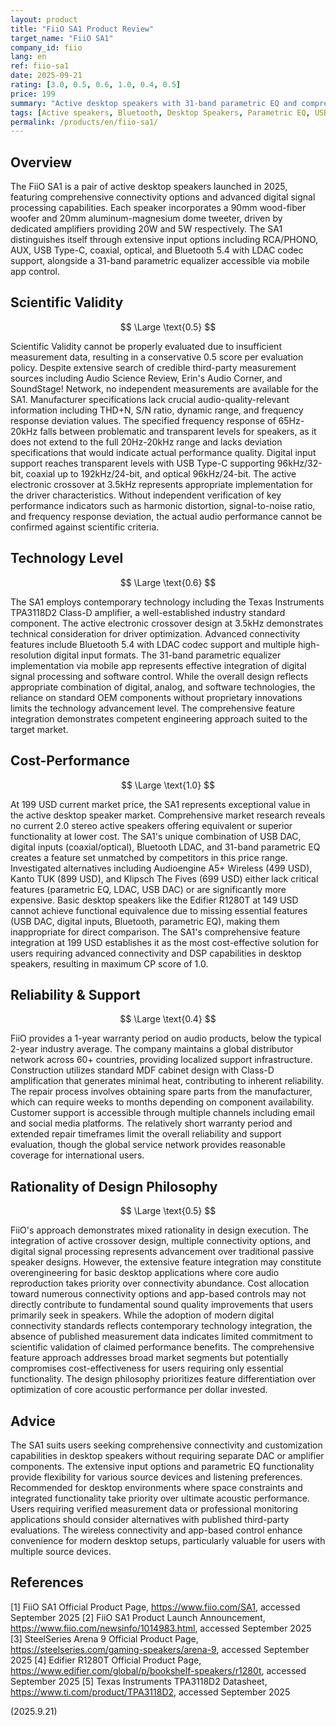 ```yaml
---
layout: product
title: "FiiO SA1 Product Review"
target_name: "FiiO SA1"
company_id: fiio
lang: en
ref: fiio-sa1
date: 2025-09-21
rating: [3.0, 0.5, 0.6, 1.0, 0.4, 0.5]
price: 199
summary: "Active desktop speakers with 31-band parametric EQ and comprehensive connectivity options at an accessible price point."
tags: [Active speakers, Bluetooth, Desktop Speakers, Parametric EQ, USB DAC]
permalink: /products/en/fiio-sa1/
---
```

## Overview

The FiiO SA1 is a pair of active desktop speakers launched in 2025, featuring comprehensive connectivity options and advanced digital signal processing capabilities. Each speaker incorporates a 90mm wood-fiber woofer and 20mm aluminum-magnesium dome tweeter, driven by dedicated amplifiers providing 20W and 5W respectively. The SA1 distinguishes itself through extensive input options including RCA/PHONO, AUX, USB Type-C, coaxial, optical, and Bluetooth 5.4 with LDAC codec support, alongside a 31-band parametric equalizer accessible via mobile app control.

## Scientific Validity

$$ \Large \text{0.5} $$

Scientific Validity cannot be properly evaluated due to insufficient measurement data, resulting in a conservative 0.5 score per evaluation policy. Despite extensive search of credible third-party measurement sources including Audio Science Review, Erin's Audio Corner, and SoundStage! Network, no independent measurements are available for the SA1. Manufacturer specifications lack crucial audio-quality-relevant information including THD+N, S/N ratio, dynamic range, and frequency response deviation values. The specified frequency response of 65Hz-20kHz falls between problematic and transparent levels for speakers, as it does not extend to the full 20Hz-20kHz range and lacks deviation specifications that would indicate actual performance quality. Digital input support reaches transparent levels with USB Type-C supporting 96kHz/32-bit, coaxial up to 192kHz/24-bit, and optical 96kHz/24-bit. The active electronic crossover at 3.5kHz represents appropriate implementation for the driver characteristics. Without independent verification of key performance indicators such as harmonic distortion, signal-to-noise ratio, and frequency response deviation, the actual audio performance cannot be confirmed against scientific criteria.

## Technology Level

$$ \Large \text{0.6} $$

The SA1 employs contemporary technology including the Texas Instruments TPA3118D2 Class-D amplifier, a well-established industry standard component. The active electronic crossover design at 3.5kHz demonstrates technical consideration for driver optimization. Advanced connectivity features include Bluetooth 5.4 with LDAC codec support and multiple high-resolution digital input formats. The 31-band parametric equalizer implementation via mobile app represents effective integration of digital signal processing and software control. While the overall design reflects appropriate combination of digital, analog, and software technologies, the reliance on standard OEM components without proprietary innovations limits the technology advancement level. The comprehensive feature integration demonstrates competent engineering approach suited to the target market.

## Cost-Performance

$$ \Large \text{1.0} $$

At 199 USD current market price, the SA1 represents exceptional value in the active desktop speaker market. Comprehensive market research reveals no current 2.0 stereo active speakers offering equivalent or superior functionality at lower cost. The SA1's unique combination of USB DAC, digital inputs (coaxial/optical), Bluetooth LDAC, and 31-band parametric EQ creates a feature set unmatched by competitors in this price range. Investigated alternatives including Audioengine A5+ Wireless (499 USD), Kanto TUK (899 USD), and Klipsch The Fives (699 USD) either lack critical features (parametric EQ, LDAC, USB DAC) or are significantly more expensive. Basic desktop speakers like the Edifier R1280T at 149 USD cannot achieve functional equivalence due to missing essential features (USB DAC, digital inputs, Bluetooth, parametric EQ), making them inappropriate for direct comparison. The SA1's comprehensive feature integration at 199 USD establishes it as the most cost-effective solution for users requiring advanced connectivity and DSP capabilities in desktop speakers, resulting in maximum CP score of 1.0.

## Reliability & Support

$$ \Large \text{0.4} $$

FiiO provides a 1-year warranty period on audio products, below the typical 2-year industry average. The company maintains a global distributor network across 60+ countries, providing localized support infrastructure. Construction utilizes standard MDF cabinet design with Class-D amplification that generates minimal heat, contributing to inherent reliability. The repair process involves obtaining spare parts from the manufacturer, which can require weeks to months depending on component availability. Customer support is accessible through multiple channels including email and social media platforms. The relatively short warranty period and extended repair timeframes limit the overall reliability and support evaluation, though the global service network provides reasonable coverage for international users.

## Rationality of Design Philosophy

$$ \Large \text{0.5} $$

FiiO's approach demonstrates mixed rationality in design execution. The integration of active crossover design, multiple connectivity options, and digital signal processing represents advancement over traditional passive speaker designs. However, the extensive feature integration may constitute overengineering for basic desktop applications where core audio reproduction takes priority over connectivity abundance. Cost allocation toward numerous connectivity options and app-based controls may not directly contribute to fundamental sound quality improvements that users primarily seek in speakers. While the adoption of modern digital connectivity standards reflects contemporary technology integration, the absence of published measurement data indicates limited commitment to scientific validation of claimed performance benefits. The comprehensive feature approach addresses broad market segments but potentially compromises cost-effectiveness for users requiring only essential functionality. The design philosophy prioritizes feature differentiation over optimization of core acoustic performance per dollar invested.

## Advice

The SA1 suits users seeking comprehensive connectivity and customization capabilities in desktop speakers without requiring separate DAC or amplifier components. The extensive input options and parametric EQ functionality provide flexibility for various source devices and listening preferences. Recommended for desktop environments where space constraints and integrated functionality take priority over ultimate acoustic performance. Users requiring verified measurement data or professional monitoring applications should consider alternatives with published third-party evaluations. The wireless connectivity and app-based control enhance convenience for modern desktop setups, particularly valuable for users with multiple source devices.

## References

[1] FiiO SA1 Official Product Page, https://www.fiio.com/SA1, accessed September 2025
[2] FiiO SA1 Product Launch Announcement, https://www.fiio.com/newsinfo/1014983.html, accessed September 2025
[3] SteelSeries Arena 9 Official Product Page, https://steelseries.com/gaming-speakers/arena-9, accessed September 2025
[4] Edifier R1280T Official Product Page, https://www.edifier.com/global/p/bookshelf-speakers/r1280t, accessed September 2025
[5] Texas Instruments TPA3118D2 Datasheet, https://www.ti.com/product/TPA3118D2, accessed September 2025

(2025.9.21)